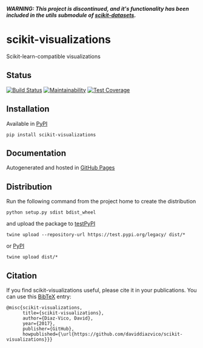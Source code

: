 ***WARNING: This project is discontinued, and it's functionality has been included in the utils submodule of [scikit-datasets](https://github.com/daviddiazvico/scikit-datasets).***

# scikit-visualizations
Scikit-learn-compatible visualizations

## Status
[![Build Status](https://travis-ci.com/daviddiazvico/scikit-visualizations.svg?branch=master)](https://travis-ci.com/daviddiazvico/scikit-visualizations)
[![Maintainability](https://api.codeclimate.com/v1/badges/0d44dcdbb204b8f4fc37/maintainability)](https://codeclimate.com/github/daviddiazvico/scikit-visualizations/maintainability)
[![Test Coverage](https://api.codeclimate.com/v1/badges/0d44dcdbb204b8f4fc37/test_coverage)](https://codeclimate.com/github/daviddiazvico/scikit-visualizations/test_coverage)

## Installation
Available in [PyPI](https://pypi.python.org/pypi?:action=display&name=scikit-visualizations)
```
pip install scikit-visualizations
```

## Documentation
Autogenerated and hosted in [GitHub Pages](https://daviddiazvico.github.io/scikit-visualizations/)

## Distribution
Run the following command from the project home to create the distribution
```
python setup.py sdist bdist_wheel
```
and upload the package to [testPyPI](https://testpypi.python.org/)
```
twine upload --repository-url https://test.pypi.org/legacy/ dist/*
```
or [PyPI](https://pypi.python.org/)
```
twine upload dist/*
```

## Citation
If you find scikit-visualizations useful, please cite it in your publications. You can use this [BibTeX](http://www.bibtex.org/) entry:
```
@misc{scikit-visualizations,
      title={scikit-visualizations},
      author={Diaz-Vico, David},
      year={2017},
      publisher={GitHub},
      howpublished={\url{https://github.com/daviddiazvico/scikit-visualizations}}}
```
